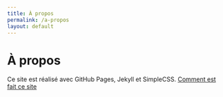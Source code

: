 ```yaml
---
title: À propos
permalink: /a-propos
layout: default
---
```


# À propos

Ce site est réalisé avec GitHub Pages, Jekyll et SimpleCSS.
[Comment est fait ce site](/comment-est-fait-ce-site/)
